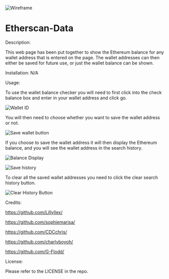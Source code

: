 ![Wireframe](https://user-images.githubusercontent.com/117348764/216164373-813c0ea4-21d2-479a-b362-310f9d458702.png)
# Etherscan-Data


Description:

This web page has been put together to show the Ethereum balance for any wallet address that is entered on the page. The wallet addresses can then either be saved for future use, or just the wallet balance can be shown.

Installation:
N/A

Usage:

To use the wallet balance checker you will need to first click into the check balance box and enter in your wallet address and click go.

![Wallet ID](https://user-images.githubusercontent.com/117348764/217617815-e89721d1-bf5d-4e61-af16-a24b5e5734a4.png)

You will then need to choose whether you want to save the wallet address or not.

![Save wallet button](https://user-images.githubusercontent.com/117348764/217617784-19a1cfc0-2c4b-4d5b-8d50-98deba6fc634.png)

If you choose to save the wallet address it will then display the Ethereum balance, and you will see the wallet address in the search history.

![Balance Display](https://user-images.githubusercontent.com/117348764/217617732-69cf1f07-643b-47c9-96b6-083fdd8d1187.png)

![Save history](https://user-images.githubusercontent.com/117348764/217617671-bf63ad52-188c-4193-929a-299d7af8336f.png)

To clear all the saved wallet addresses you need to click the clear search history button.

![Clear History Button](https://user-images.githubusercontent.com/117348764/217617620-fe6ddf64-aa72-45af-9501-cb5abdbbcb1e.png)



Credits:

https://github.com/LillyIlex/

https://github.com/sophiemarisa/

https://github.com/CDCchris/

https://github.com/charlyboyoh/

https://github.com/G-Flodd/


License:

Please refer to the LICENSE in the repo.
